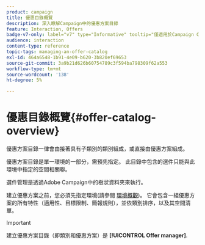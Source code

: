 ```yaml
---
product: campaign
title: 優惠目錄概覽
description: 深入瞭解Campaign中的優惠方案目錄
feature: Interaction, Offers
badge-v7-only: label="v7" type="Informative" tooltip="僅適用於Campaign Classic v7"
audience: interaction
content-type: reference
topic-tags: managing-an-offer-catalog
exl-id: 464a6548-1b91-4e09-b620-3b820ef69653
source-git-commit: 3a9b21d626b60754789c3f594ba798309f62a553
workflow-type: tm+mt
source-wordcount: '138'
ht-degree: 5%

---
```


# 優惠目錄概覽{#offer-catalog-overview}



優惠方案目錄一律會由接著具有子類別的類別組成，或直接由優惠方案組成。

優惠方案目錄是單一環境的一部分，需預先指定。 此目錄中包含的選件只能與此環境中指定的空間相關聯。

選件管理是透過Adobe Campaign中的樹狀資料夾來執行。

建立優惠方案之前，您必須先指定環境(請參閱 [環境概觀](../../interaction/using/environments-overview.md))。 它會包含一組優惠方案的所有特性（適用性、目標限制、簡報規則），並依類別排序，以及其空間清單。

>[!IMPORTANT]
>
>建立優惠方案目錄（即類別和優惠方案）是 **[!UICONTROL Offer manager]**.
